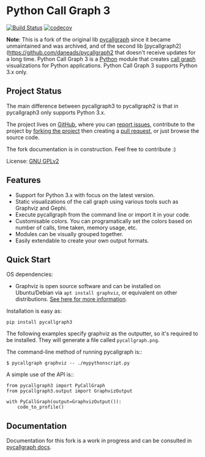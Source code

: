 # Python Call Graph 3

[![Build Status](https://travis-ci.org/vmdesenvolvimento/pycallgraph3.svg?branch=master)](https://travis-ci.org/vmdesenvolvimento/pycallgraph3)
[![codecov](https://codecov.io/gh/vmdesenvolvimento/pycallgraph3/branch/master/graph/badge.svg)](https://codecov.io/gh/vmdesenvolvimento/pycallgraph3)


**Note**: This is a fork of the original lib [pycallgraph](https://github.com/gak/pycallgraph) since it became
unmaintained and was archived, and of the second lib [pycallgraph2](https://github.com/daneads/pycallgraph2 
that doesn't receive updates for a long time. Python Call Graph 3 is a [Python](http://www.python.org) module that
creates [call graph](http://en.wikipedia.org/wiki/Call_graph) visualizations for Python applications. Python
 Call Graph 3 supports Python 3.x only.
  
## Project Status

The main difference between pycallgraph3 to pycallgraph2 is that in pycallgraph3 only supports Python 3.x.

The project lives on [GitHub](https://github.com/vmdesenvolvimento/pycallgraph3), where you can 
[report issues](https://github.com/daneads/pycallgraph2/issues), contribute to the project by 
[forking the project](https://help.github.com/articles/fork-a-repo) then creating a 
[pull request](https://help.github.com/articles/using-pull-requests), or just browse the source code.

The fork documentation is in construction. Feel free to contribute :)

License: [GNU GPLv2](LICENSE)

## Features

* Support for Python 3.x with focus on the latest version.
* Static visualizations of the call graph using various tools such as Graphviz and Gephi.
* Execute pycallgraph from the command line or import it in your code.
* Customisable colors. You can programatically set the colors based on number of calls, time taken, memory usage, 
etc.
* Modules can be visually grouped together.
* Easily extendable to create your own output formats.

## Quick Start

OS dependencies:

* Graphviz is open source software and can be installed on Ubuntu/Debian via `apt install graphviz`, or equivalent 
on other distributions. [See here for more information](https://graphviz.org/download/).

Installation is easy as:

    pip install pycallgraph3

The following examples specify graphviz as the outputter, so it's required to be installed. They will generate a 
file called `pycallgraph.png`.

The command-line method of running pycallgraph is::

    $ pycallgraph graphviz -- ./mypythonscript.py

A simple use of the API is::

    from pycallgraph3 import PyCallGraph
    from pycallgraph3.output import GraphvizOutput

    with PyCallGraph(output=GraphvizOutput()):
        code_to_profile()

## Documentation

Documentation for this fork is a work in progress and can be consulted in 
[pycallgraph docs](https://pycallgraph.com.br).
